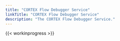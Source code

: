 ```yaml
---
title: "CORTEX Flow Debugger Service"
linkTitle: "CORTEX Flow Debugger Service"
description: "The CORTEX Flow Debugger Service."
---
```


{{< workinprogress >}}
